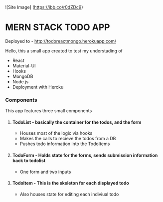 ![Site Image]
(https://ibb.co/r0dZDc9)

# MERN STACK TODO APP
Deployed to - http://todoreactmongo.herokuapp.com/

Hello, this a small app created to test my understading of 
* React
* Material-UI
* Hooks
* MongoDB
* Node.js
* Deployment with Heroku


### Components

This app features three small components
1.  #### TodoList - basically the container for the todos, and the form
    * Houses most of the logic via hooks
    * Makes the calls to recieve the todos from a DB
    * Pushes todo information into the TodoItems

2. #### TodoForm - Holds state for the forms, sends submission information back to todolist
    * One form and two inputs
    
3. #### TodoItem - This is the skeleton for each displayed todo
    * Also houses state for editing each indiviual todo

